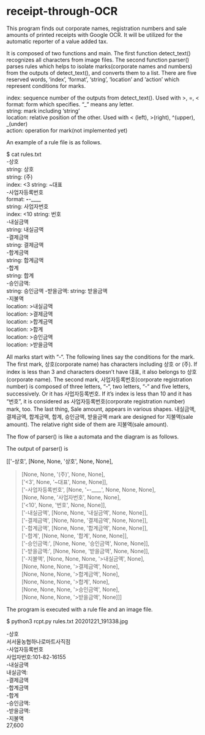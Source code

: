 # receipt-through-OCR

This program finds out corporate names, registration numbers and sale amounts of printed receipts with Google OCR. It will be utilized for the automatic reporter of a value added tax. 

It is composed of two functions and main. The first function detect_text() recognizes all characters from image files.  The second function parser() parses rules which helps to isolate marks(corporate names and numbers) from the outputs of detect_text(), and converts them to a list.  There are five reserved words, ‘index’, ‘format’, ‘string’, ‘location’ and ‘action’ which represent conditions for marks.  


index: sequence number of the outputs from detect_text().  Used with >, =, <   
format: form which specifies. “_” means any letter.   
string: mark including ‘string’  
location: relative position of the other.  Used with < (left), >(right), ^(upper), _(under)  
action: operation for mark(not implemented yet)  

An example of a rule file is as follows.  


$ cat rules.txt  
-상호  
string: 상호  
string: (주)  
index: <3 string: ~대표  
-사업자등록번호  
format: ___-__-_____  
string: 사업자번호  
index: <10 string: 번호  
-내실금액  
string: 내실금액   
-결제금액  
string: 결제금액  
-합계금액  
string: 합계금액  
-합계  
string: 합계  
-승인금액:  
string: 승인금액
-받을금액:
string: 받을금액  
-지불액  
location: >내실금액  
location: >결제금액  
location: >합계금액  
location: >합계  
location: >승인금액  
location: >받을금액   

All marks start with “-“.  The following lines say the conditions for the mark. The first mark, 상호(corporate name) has characters including 상호 or (주).  If index is less than 3 and characters doesn’t have 대표, it also belongs to 상호(corporate name). The second mark,  사업자등록번호(corporate registration number) is composed of three letters, “-“, two letters, “-“ and five letters, successively. Or it has 사업자등록번호. If it’s index is less than 10 and it has “번호”,  it is considered as 사업자등록번호(corporate registration number) mark, too.  The last thing, Sale amount, appears in various shapes.  내실금액, 결제금액, 합계금액, 합계, 승인금액, 받을금액 mark are designed for 지불액(sale amount).  The relative right side of them are 지불액(sale amount). 


The flow of parser() is like a automata and the diagram is as follows. 
 
The output of parser() is   

[['-상호', [None, None, '상호', None, None],   
 > [None, None, '(주)', None, None],   
 > ['<3', None, '~대표', None, None]],   
['-사업자등록번호', [None, '___-__-_____', None, None, None],   
    [None, None, '사업자번호', None, None],   
['<10', None, '번호', None, None]],   
['-내실금액', [None, None, '내실금액', None, None]],   
['-결제금액', [None, None, '결제금액', None, None]],   
['-합계금액', [None, None, '합계금액', None, None]],   
['-합계', [None, None, '합계', None, None]],   
['-승인금액:', [None, None, '승인금액', None, None]],   
['-받을금액:', [None, None, '받을금액', None, None]],   
['-지불액', [None, None, None, '>내실금액', None],   
   [None, None, None, '>결제금액', None],  
   [None, None, None, '>합계금액', None],  
   [None, None, None, '>합계', None],   
   [None, None, None, '>승인금액', None],   
   [None, None, None, '>받을금액', None]]]  

The program is executed with a rule file and an image file. 

$ python3 rcpt.py rules.txt 20201221_191338.jpg
   
 -상호  
서서울농협하나로마트사직점  
-사업자등록번호  
사업자번호:101-82-16155  
-내실금액  
내실금액:  
-결제금액  
-합계금액  
-합계  
-승인금액:  
-받을금액:  
-지불액  
27,600  
